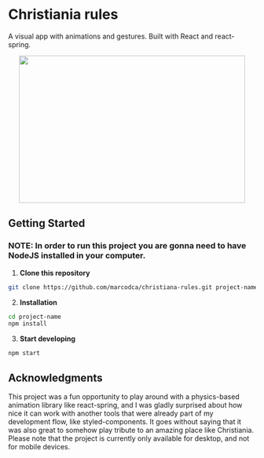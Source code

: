 # Christiania rules

A visual app with animations and gestures. Built with React and react-spring.

<p align="center">
<img width="460" height="300" src="https://i.ibb.co/XX8y2XL/screely-1581695590142.png">
</p>



## Getting Started

### NOTE: In order to run this project you are gonna need to have NodeJS installed in your computer.

1. **Clone this repository**

```sh
git clone https://github.com/marcodca/christiana-rules.git project-name
```

2. **Installation**

```sh
cd project-name
npm install
```

3. **Start developing**

```sh
npm start
```

## Acknowledgments
This project was a fun opportunity to play around with a physics-based animation library like react-spring, and I was gladly surprised about how nice it can work with another tools that were already part of my development flow, like styled-components. It goes without saying that it was also great to somehow play tribute to an amazing place like Christiania.
Please note that the project is currently only available for desktop, and not for mobile devices.    
